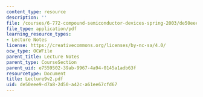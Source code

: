 ```yaml
---
content_type: resource
description: ''
file: /courses/6-772-compound-semiconductor-devices-spring-2003/de50eee9d7a82d50a42ca61ee67cfd67_Lecture9v2.pdf
file_type: application/pdf
learning_resource_types:
- Lecture Notes
license: https://creativecommons.org/licenses/by-nc-sa/4.0/
ocw_type: OCWFile
parent_title: Lecture Notes
parent_type: CourseSection
parent_uid: e7559502-39ab-9967-4a94-0145a1adb63f
resourcetype: Document
title: Lecture9v2.pdf
uid: de50eee9-d7a8-2d50-a42c-a61ee67cfd67
---
```

